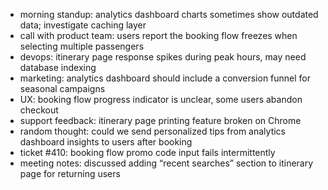 - morning standup: analytics dashboard charts sometimes show outdated data; investigate caching layer
- call with product team: users report the booking flow freezes when selecting multiple passengers
- devops: itinerary page response spikes during peak hours, may need database indexing
- marketing: analytics dashboard should include a conversion funnel for seasonal campaigns
- UX: booking flow progress indicator is unclear, some users abandon checkout
- support feedback: itinerary page printing feature broken on Chrome
- random thought: could we send personalized tips from analytics dashboard insights to users after booking
- ticket #410: booking flow promo code input fails intermittently
- meeting notes: discussed adding “recent searches” section to itinerary page for returning users
